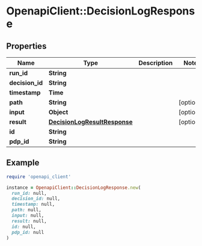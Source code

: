 # OpenapiClient::DecisionLogResponse

## Properties

| Name | Type | Description | Notes |
| ---- | ---- | ----------- | ----- |
| **run_id** | **String** |  |  |
| **decision_id** | **String** |  |  |
| **timestamp** | **Time** |  |  |
| **path** | **String** |  | [optional] |
| **input** | **Object** |  | [optional] |
| **result** | [**DecisionLogResultResponse**](DecisionLogResultResponse.md) |  | [optional] |
| **id** | **String** |  |  |
| **pdp_id** | **String** |  |  |

## Example

```ruby
require 'openapi_client'

instance = OpenapiClient::DecisionLogResponse.new(
  run_id: null,
  decision_id: null,
  timestamp: null,
  path: null,
  input: null,
  result: null,
  id: null,
  pdp_id: null
)
```

